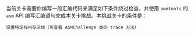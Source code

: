 当前关卡需要你编写一段汇编代码来满足如下条件绕过检查，并使用 `pwntools` 的 `asm` API 编写汇编语句完成本关卡挑战。本挑战关卡的条件是：

```
设置特定栈内存区域（可查看 ASMChallenge 类的 trace 方法）
```